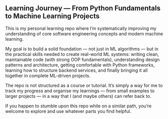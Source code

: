## Learning Journey — From Python Fundamentals to Machine Learning Projects

This is my personal learning repo where I’m systematically improving my understanding of core software engineering concepts and modern machine learning.

My goal is to build a solid foundation — not just in ML algorithms — but in the practical skills needed to create real-world ML systems: writing clean, maintainable code (with strong OOP fundamentals), understanding design patterns and architecture, getting comfortable with Python frameworks, learning how to structure backend services, and finally bringing it all together in complete ML-driven projects.

The repo is not structured as a course or tutorial. It’s simply a way for me to track my progress and organise my learnings — from small examples to larger projects — in a way that I (and maybe others) can refer back to.

If you happen to stumble upon this repo while on a similar path, you’re welcome to explore and use whatever parts you find helpful.

